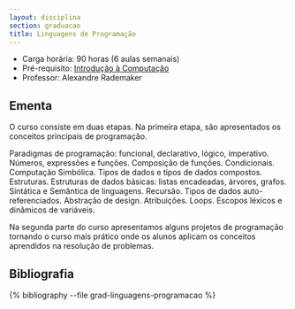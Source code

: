 ```yaml
---
layout: disciplina
section: graduacao
title: Linguagens de Programação
---
```


- Carga horária:  90 horas (6 aulas semanais)
- Pré-requisito: [Introdução à Computação](introducao-computacao.html)
- Professor: Alexandre Rademaker

## Ementa 

O curso consiste em duas etapas. Na primeira etapa, são apresentados
os conceitos principais de programação. 

Paradigmas de programação: funcional, declarativo, lógico,
imperativo. Números, expressões e funções. Composição de
funções. Condicionais. Computação Simbólica. Tipos de dados e tipos de
dados compostos. Estruturas. Estruturas de dados básicas: listas
encadeadas, árvores, grafos. Sintática e Semântica de
linguagens. Recursão. Tipos de dados auto-referenciados. Abstração de
design. Atribuições. Loops. Escopos léxicos e dinâmicos de variáveis.

Na segunda parte do curso apresentamos alguns projetos de programação
tornando o curso mais prático onde os alunos aplicam os conceitos
aprendidos na resolução de problemas.

## Bibliografia

{% bibliography --file grad-linguagens-programacao %}

